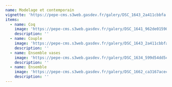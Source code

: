 ```yaml
---
name: Modelage et contemporain
vignette: 'https://pepe-cms.s3web.gasdev.fr/galery/DSC_1643_2a411cbbfa.webp'
items:
  - name: Coq
    image: 'https://pepe-cms.s3web.gasdev.fr/galery/DSC_1641_962de01590.JPG'
    description: ''
  - name: Couple
    image: 'https://pepe-cms.s3web.gasdev.fr/galery/DSC_1643_2a411cbbfa.JPG'
    description: ''
  - name: Ensemble vases
    image: 'https://pepe-cms.s3web.gasdev.fr/galery/DSC_1634_599d54dd5c.JPG'
    description: ''
  - name: Ensemble
    image: 'https://pepe-cms.s3web.gasdev.fr/galery/DSC_1662_ca3167acec.JPG'
    description: ''
---
```


